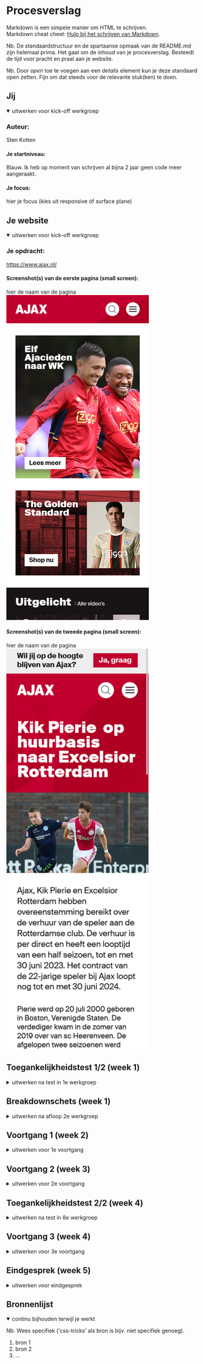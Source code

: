 # Procesverslag
Markdown is een simpele manier om HTML te schrijven.  
Markdown cheat cheet: [Hulp bij het schrijven van Markdown](https://github.com/adam-p/markdown-here/wiki/Markdown-Cheatsheet).

Nb. De standaardstructuur en de spartaanse opmaak van de README.md zijn helemaal prima. Het gaat om de inhoud van je procesverslag. Besteedt de tijd voor pracht en praal aan je website.

Nb. Door *open* toe te voegen aan een *details* element kun je deze standaard open zetten. Fijn om dat steeds voor de relevante stuk(ken) te doen.





## Jij

<details open>
  <summary>uitwerken voor kick-off werkgroep</summary>

  ### Auteur:
  Sten Kotten

  #### Je startniveau:
  Blauw. Ik heb op moment van schrijven al bijna 2 jaar geen code meer aangeraakt.

  #### Je focus:
  hier je focus (kies uit responsive óf surface plane)
 
</details>





## Je website

<details open>
  <summary>uitwerken voor kick-off werkgroep</summary>

  ### Je opdracht:
  https://www.ajax.nl/
  
  #### Screenshot(s) van de eerste pagina (small screen): 
  hier de naam van de pagina  
  <img src="readme-images/ajaxscherm1.png" width="375px" alt="Het homescherm van de Ajax website">

  #### Screenshot(s) van de tweede pagina (small screen):
  hier de naam van de pagina  
  <img src="readme-images/ajaxscherm2.png" width="375px" alt="Esports pagina">
 
</details>



## Toegankelijkheidstest 1/2 (week 1)

<details>
  <summary>uitwerken na test in 1e werkgroep</summary>

  ### Bevindingen
  Lijst met je bevindingen die in de test naar voren kwamen:

  #### Screenreader
  Hier korte omschrijving (met indien nodig afbeeldingen)
Er wordt verteld dat er een tag is, maar niet wat voor tag het is (wat er in staat)
Er zit een dood eind voor de footer.
Populaire items op de homepage hebben geen alt-text. Niet alles heeft een alt-text.
Elementen die er hetzelfde uitzien worden anders gecategoriseerd (link,kopjes), waardoor er een onlogische volgorde wordt nagelopen.
  
  Hier een omschrijving van hoe het opgelost kan worden (met indien nodig afbeeldingen)
Semantisch correcte code waardoor er een logische volgorde wordt nagelopen. 
Alt-teksten gebruiken.

  #### Muis en Toetsenbord 
 # Hier korte omschrijving (met indien nodig afbeeldingen)
Bij besturing met toetsenbord wordt de hoofdnavigatie overgeslagen. 
Bij gebruik van tab om te navigeren is het onduidelijk waar de gebruiker zich op de website bevindt. Op sommige onderdelen (zoals producten, is wel een blauwe outline.
Controls met de pijltjes op het toetsenbord werkt niet, alleen met tab.
Hovers op de buttons zijn wel aanwezig, maar er is te weinig contrast om het merkbaar te maken. (zwart → donkergrijs) 
Active onder menu bij section 3 is er wel, maar in de hoofdnavigatie niet.
  
 # Hier een omschrijving van hoe het opgelost kan worden (met indien nodig afbeeldingen)
Semantisch correcte code.
Hover met meer contrast.

  #### Motoriek (shocks, elastiekjes)
  Hier korte omschrijving (met indien nodig afbeeldingen)
Elestiekjes: Bij het typen zorgt het voor problemen. Bij het bewegen van muis moet de gebruiker een grotere beweging maken. Verder ging navigeren nog goed, alleen iets langzamer dan normaal.
Spasmes: Typen is moeilijk, veel onbedoeld typen. Kan muis niet stil houden.
Concentratie: De focus van de gebruiker ligt vooral op de baloon. Ik vond het moeilijk om uberhaupt de website te navigeren, laat staan een taak voltooien.
  
  Hier een omschrijving van hoe het opgelost kan worden (met indien nodig afbeeldingen)
Grote navigatie elementen.

  #### Visueel (brillen, contrast, kleurenblind, dark/light). 
  Hier korte omschrijving (met indien nodig afbeeldingen)
Blur: Witte knop zonder border moeilijk te zien. Grote tekst is nog wel te lezen, maar kleine tekst niet.
Hemifield loss: Hoofd bewegen om hele scherm te zien. Meer afstand nemen om een grotere viewport te ervaren.
Staar: Het centrale zicht is erg slecht, daarom heen wel prima. 
Diabetic Eye Desease: Je ziet alleen een paar vlekken. Typen is moeilijk, omdat de gebruiker hun blik constant verplaatst. 
Low contrast: hovers niet meer te zien. Vooral bij witte knoppen, zwarte tekst.
Er is geen dark mode.
  
  Hier een omschrijving van hoe het opgelost kan worden (met indien nodig afbeeldingen)
Dark mode toevoegen.
Opvallende knoppen.
</details>



## Breakdownschets (week 1)

<details>
  <summary>uitwerken na afloop 2e werkgroep</summary>

  ### de hele pagina: 
  <img src="readme-images/break1.jpg" width="375px" alt="breakdown van de hele pagina">

  ### dynamisch deel (bijv menu): 
  <img src="readme-images/break4.jpg" width="375px" alt="breakdown van een dynamisch deel">

  ### wellicht nog een dynamisch deel: 
  <img src="readme-images/break2.jpg" width="375px" alt="breakdown van nog een dynamisch deel">

  ### wellicht nog een dynamisch deel: 
  <img src="readme-images/break3.jpg" width="375px" alt="breakdown van nog een dynamisch deel">
</details>





## Voortgang 1 (week 2)

<details>
  <summary>uitwerken voor 1e voortgang</summary>

  ### Stand van zaken
  hier dit ging goed & dit was lastig (neem ook screenshots op van delen van je website en code)


  ### Agenda voor meeting
  samen met je groepje opstellen

  | student 1      | student 2          | student 3    | student 4        |
  | ---            | ---                | ---          | ---              |
  | dit bespreken  | en dit             | en ik dit    | en dan ik dat    |
  | en dat ook nog | dit als er tijd is | nog een punt | dit wil ik zeker |
  | ...            | ...                | ...          | ...              |


  ### Verslag van meeting
  hier na afloop snel de uitkomsten van de meeting vastleggen

  - punt 1
  - punt 2
  - nog een punt
  - ...

</details>





## Voortgang 2 (week 3)

<details>
  <summary>uitwerken voor 2e voortgang</summary>

  ### Stand van zaken
  hier dit ging goed & dit was lastig (neem ook screenshots op van delen van je website en code)


  ### Agenda voor meeting
  samen met je groepje opstellen

  | student 1      | student 2          | student 3    | student 4        |
  | ---            | ---                | ---          | ---              |
  | dit bespreken  | en dit             | en ik dit    | en dan ik dat    |
  | en dat ook nog | dit als er tijd is | nog een punt | dit wil ik zeker |
  | ...            | ...                | ...          | ...              |


  ### Verslag van meeting
  hier na afloop snel de uitkomsten van de meeting vastleggen

  - punt 1
  - punt 2
  - nog een punt
- ...

</details>





## Toegankelijkheidstest 2/2 (week 4)

<details>
  <summary>uitwerken na test in 8e werkgroep</summary>

  ### Bevindingen
  Lijst met je bevindingen die in de test naar voren kwamen (geef ook aan wat er verbeterd is):

  #### Screenreader
  Hier korte omschrijving (met indien nodig afbeeldingen)

  Hier een omschrijving van hoe het opgelost kan worden (met indien nodig afbeeldingen)


  #### Muis en Toetsenbord 
  Hier korte omschrijving (met indien nodig afbeeldingen)

  Hier een omschrijving van hoe het opgelost kan worden (met indien nodig afbeeldingen)


  #### Motoriek (shocks, elastiekjes)
  Hier korte omschrijving (met indien nodig afbeeldingen)

  Hier een omschrijving van hoe het opgelost kan worden (met indien nodig afbeeldingen)


  #### Visueel (brillen, contrast, kleurenblind, dark/light). 
  Hier korte omschrijving (met indien nodig afbeeldingen)

  Hier een omschrijving van hoe het opgelost kan worden (met indien nodig afbeeldingen)

</details>





## Voortgang 3 (week 4)

<details>
  <summary>uitwerken voor 3e voortgang</summary>

  ### Stand van zaken
  hier dit ging goed & dit was lastig (neem ook screenshots op van delen van je website en code)


  ### Agenda voor meeting
  samen met je groepje opstellen

  | student 1      | student 2          | student 3    | student 4        |
  | ---            | ---                | ---          | ---              |
  | dit bespreken  | en dit             | en ik dit    | en dan ik dat    |
  | en dat ook nog | dit als er tijd is | nog een punt | dit wil ik zeker |
  | ...            | ...                | ...          | ...              |


  ### Verslag van meeting
  hier na afloop snel de uitkomsten van de meeting vastleggen

  - punt 1
  - punt 2
  - nog een punt
  - ...

</details>





## Eindgesprek (week 5)

<details>
  <summary>uitwerken voor eindgesprek</summary>

  ### Je uitkomst - karakteristiek screenshots:
  <img src="readme-images/dummy-plaatje.jpg" width="375px" alt="uitomst opdracht 1">


  ### Dit ging goed/Heb ik geleerd: 
  Korte omschrijving met plaatjes

  <img src="readme-images/dummy-plaatje.jpg" width="375px" alt="top">


  ### Dit was lastig/Is niet gelukt:
  Korte omschrijving met plaatjes

  <img src="readme-images/dummy-plaatje.jpg" width="375px" alt="bummer">
</details>





## Bronnenlijst

<details open>
  <summary>continu bijhouden terwijl je werkt</summary>

  Nb. Wees specifiek ('css-tricks' als bron is bijv. niet specifiek genoeg).

  1. bron 1
  2. bron 2
  3. ...

</details>
